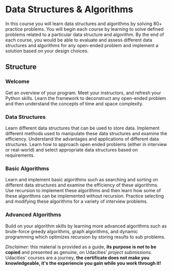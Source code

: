 # Data Structures & Algorithms
In this course you will learn data structures and algorithms by solving 80+ practice problems. You will begin each course by learning to solve defined problems related to a particular data structure and algorithm. By the end of each course, you would be able to evaluate and assess different data structures and algorithms for any open-ended problem and implement a solution based on your design choices.

## Structure
### Welcome
Get an overview of your program. Meet your instructors, and refresh your Python skills. Learn the framework to deconstruct any open-ended problem and then understand the concepts of time and space complexity.

### Data Structures
Learn different data structures that can be used to store data. Implement different methods used to manipulate these data structures and examine the efficiency. Understand the advantages and applications of different data structures. Learn how to approach open ended problems (either in interview or real-world) and select appropriate data structures based on requirements.

### Basic Algorithms
Learn and implement basic algorithms such as searching and sorting on different data structures and examine the efficiency of these algorithms. Use recursion to implement these algorithms and then learn how some of these algorithms can be implemented without recursion. Practice selecting and modifying these algorithms for a variety of interview problems.

### Advanced Algorithms
Build on your algorithm skills by learning more advanced algorithms such as brute-force greedy algorithms, graph algorithms, and dynamic programming which optimizes recursion by storing results to sub problems.

_Disclaimer:_ this material is provided as a guide, __its purpose is not to be copied__ and presented as genuine, on Udacities' _project submissions_. Udacities' courses are a journey, __the certificate does not make you knowledgeable, it's the experiencie you gain while you work through it!__
